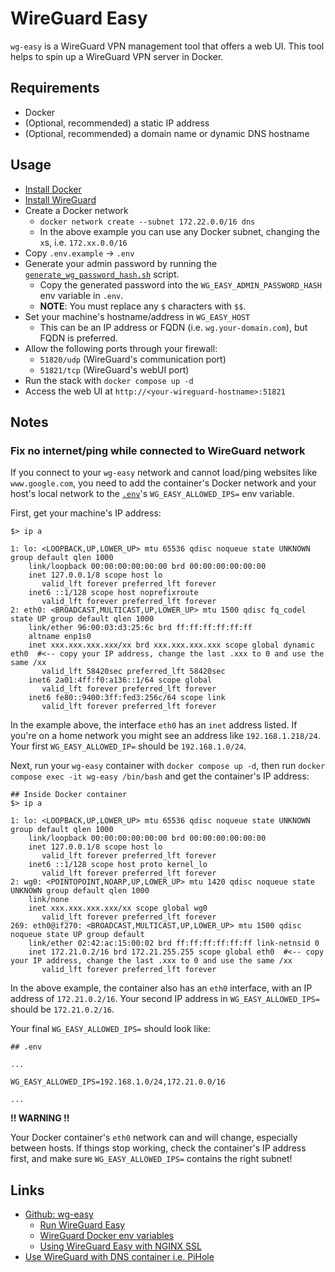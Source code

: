 # WireGuard Easy

`wg-easy` is a WireGuard VPN management tool that offers a web UI. This tool helps to spin up a WireGuard VPN server in Docker.

## Requirements

- Docker
- (Optional, recommended) a static IP address
- (Optional, recommended) a domain name or dynamic DNS hostname

## Usage

- [Install Docker](https://docs.docker.com/engine/install/)
- [Install WireGuard](https://www.wireguard.com/install/)
- Create a Docker network
  - `docker network create --subnet 172.22.0.0/16 dns`
  - In the above example you can use any Docker subnet, changing the `x`s, i.e. `172.xx.0.0/16`
- Copy `.env.example` -> `.env`
- Generate your admin password by running the [`generate_wg_password_hash.sh`](./generate_wg_password_hash.sh) script.
    - Copy the generated password into the `WG_EASY_ADMIN_PASSWORD_HASH` env variable in `.env`.
    - **NOTE**: You must replace any `$` characters with `$$`.
- Set your machine's hostname/address in `WG_EASY_HOST`
    - This can be an IP address or FQDN (i.e. `wg.your-domain.com`), but FQDN is preferred.
- Allow the following ports through your firewall:
    - `51820/udp` (WireGuard's communication port)
    - `51821/tcp` (WireGuard's webUI port)
- Run the stack with `docker compose up -d`
- Access the web UI at `http://<your-wireguard-hostname>:51821`

## Notes

### Fix no internet/ping while connected to WireGuard network

If you connect to your `wg-easy` network and cannot load/ping websites like `www.google.com`, you need to add the container's Docker network and your host's local network to the [`.env`](./.env.example)'s `WG_EASY_ALLOWED_IPS=` env variable.

First, get your machine's IP address:

```shell
$> ip a

1: lo: <LOOPBACK,UP,LOWER_UP> mtu 65536 qdisc noqueue state UNKNOWN group default qlen 1000
    link/loopback 00:00:00:00:00:00 brd 00:00:00:00:00:00
    inet 127.0.0.1/8 scope host lo
       valid_lft forever preferred_lft forever
    inet6 ::1/128 scope host noprefixroute 
       valid_lft forever preferred_lft forever
2: eth0: <BROADCAST,MULTICAST,UP,LOWER_UP> mtu 1500 qdisc fq_codel state UP group default qlen 1000
    link/ether 96:00:03:d3:25:6c brd ff:ff:ff:ff:ff:ff
    altname enp1s0
    inet xxx.xxx.xxx.xxx/xx brd xxx.xxx.xxx.xxx scope global dynamic eth0  #<-- copy your IP address, change the last .xxx to 0 and use the same /xx
       valid_lft 58420sec preferred_lft 58420sec
    inet6 2a01:4ff:f0:a136::1/64 scope global 
       valid_lft forever preferred_lft forever
    inet6 fe80::9400:3ff:fed3:256c/64 scope link 
       valid_lft forever preferred_lft forever

```

In the example above, the interface `eth0` has an `inet` address listed. If you're on a home network you might see an address like `192.168.1.218/24`. Your first `WG_EASY_ALLOWED_IP=` should be `192.168.1.0/24`.

Next, run your `wg-easy` container with `docker compose up -d`, then run `docker compose exec -it wg-easy /bin/bash` and get the container's IP address:

```shell
## Inside Docker container
$> ip a

1: lo: <LOOPBACK,UP,LOWER_UP> mtu 65536 qdisc noqueue state UNKNOWN group default qlen 1000
    link/loopback 00:00:00:00:00:00 brd 00:00:00:00:00:00
    inet 127.0.0.1/8 scope host lo
       valid_lft forever preferred_lft forever
    inet6 ::1/128 scope host proto kernel_lo 
       valid_lft forever preferred_lft forever
2: wg0: <POINTOPOINT,NOARP,UP,LOWER_UP> mtu 1420 qdisc noqueue state UNKNOWN group default qlen 1000
    link/none 
    inet xxx.xxx.xxx.xxx/xx scope global wg0
       valid_lft forever preferred_lft forever
269: eth0@if270: <BROADCAST,MULTICAST,UP,LOWER_UP> mtu 1500 qdisc noqueue state UP group default 
    link/ether 02:42:ac:15:00:02 brd ff:ff:ff:ff:ff:ff link-netnsid 0
    inet 172.21.0.2/16 brd 172.21.255.255 scope global eth0  #<-- copy your IP address, change the last .xxx to 0 and use the same /xx
       valid_lft forever preferred_lft forever

```

In the above example, the container also has an `eth0` interface, with an IP address of `172.21.0.2/16`. Your second IP address in `WG_EASY_ALLOWED_IPS=` should be `172.21.0.2/16`.

Your final `WG_EASY_ALLOWED_IPS=` should look like:

```text
## .env

...

WG_EASY_ALLOWED_IPS=192.168.1.0/24,172.21.0.0/16

...
```

**!! WARNING !!**

Your Docker container's `eth0` network can and will change, especially between hosts. If things stop working, check the container's IP address first, and make sure `WG_EASY_ALLOWED_IPS=` contains the right subnet!

## Links

- [Github: wg-easy](https://github.com/wg-easy/wg-easy)
    - [Run WireGuard Easy](https://github.com/wg-easy/wg-easy?tab=readme-ov-file#2-run-wireguard-easy)
    - [WireGuard Docker env variables](https://github.com/wg-easy/wg-easy?tab=readme-ov-file#options)
    - [Using WireGuard Easy with NGINX SSL](https://github.com/wg-easy/wg-easy/wiki/Using-WireGuard-Easy-with-nginx-SSL)
- [Use WireGuard with DNS container i.e. PiHole](https://hugopersson.com/blog/wg-easy-docker-with-dns/)
